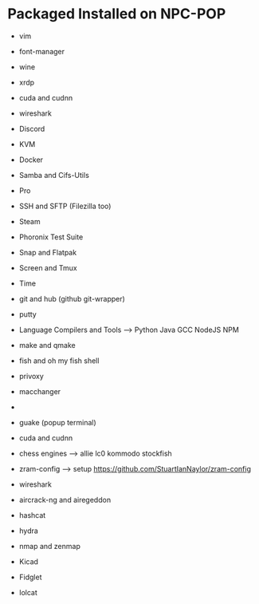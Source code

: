 # Packaged Installed on NPC-POP
- vim
- font-manager
- wine
- xrdp
- cuda and cudnn
- wireshark
- Discord
- KVM
- Docker
- Samba and Cifs-Utils
- Pro
- SSH and SFTP (Filezilla too)
- Steam
- Phoronix Test Suite
- Snap and Flatpak
- Screen and Tmux
- Time
- git and hub (github git-wrapper)
- putty
- Language Compilers and Tools --> Python Java GCC NodeJS NPM
- make and qmake
- fish and oh my fish shell
- privoxy
- macchanger
- 
- guake (popup terminal)

- cuda and cudnn
- chess engines --> allie lc0 kommodo stockfish



- zram-config --> setup https://github.com/StuartIanNaylor/zram-config



- wireshark
- aircrack-ng and airegeddon
- hashcat
- hydra
- nmap and zenmap

- Kicad
- Fidglet
- lolcat
